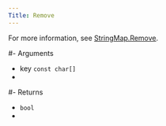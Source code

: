 ```yaml
---
Title: Remove
---
```


For more information, see [StringMap.Remove](https://sm.alliedmods.net/new-api/adt_trie/StringMap/Remove).

#- Arguments
- key `const char[]`
- 

#- Returns
- `bool`
- 
